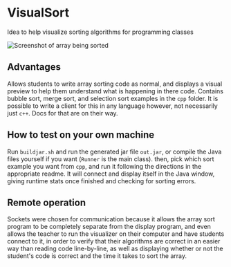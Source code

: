 # VisualSort
Idea to help visualize sorting algorithms for programming classes

![Screenshot of array being sorted](http://i.imgur.com/g6a3uJ1.png)

## Advantages
Allows students to write array sorting code as normal, and displays a visual preview to help them understand what is happening in there code. Contains bubble sort, merge sort, and selection sort examples in the `cpp` folder. It is possible to write a client for this in any language however, not necessarily just `c++`. Docs for that are on their way.

## How to test on your own machine
Run `buildjar.sh` and run the generated jar file `out.jar`, or compile the Java files yourself if you want (`Runner` is the main class). then, pick which sort example you want from `cpp`, and run it following the directions in the appropriate readme. It will connect and display itself in the Java window, giving runtime stats once finished and checking for sorting errors.

## Remote operation
Sockets were chosen for communication because it allows the array sort program to be completely separate from the display program, and even allows the teacher to run the visualizer on their computer and have students connect to it, in order to verify that their algorithms are correct in an easier way than reading code line-by-line, as well as displaying whether or not the student's code is correct and the time it takes to sort the array.
